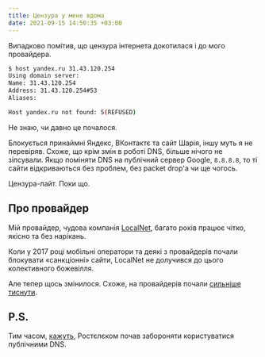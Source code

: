 ```yaml
---
title: Цензура у мене вдома
date: 2021-09-15 14:50:35 +03:00
---
```


Випадково помітив, що цензура інтернета докотилася і до мого провайдера.

```sh
$ host yandex.ru 31.43.120.254
Using domain server:
Name: 31.43.120.254
Address: 31.43.120.254#53
Aliases:

Host yandex.ru not found: 5(REFUSED)
```

Не знаю, чи давно це почалося.

Блокується принаймні Яндекс, ВКонтактє та сайт Шарія, іншу муть я не перевіряв. Схоже, що крім змін в роботі DNS, більше нічого не зіпсували. Якщо поміняти DNS на публічний сервер Google, `8.8.8.8`, то ті сайти відкриваються без проблем, без packet drop'а чи ще чогось.

Цензура-лайт. Поки що.


Про провайдер
-------------

Мій провайдер, чудова компанія [LocalNet][1], багато років працює чітко, якісно та без нарікань.

Коли у 2017 році мобільні оператори та деякі з провайдерів почали блокувати «санкціонні» сайти, LocalNet не долучився до цього колективного божевілля. 

Але тепер щось змінилося. Схоже, на провайдерів почали [сильніше тиснути][3].


P.S.
----

Тим часом, [кажуть][2], Ростєлєком почав забороняти користуватися публічними DNS.

[1]: https://lan.ua/
[2]: https://www.facebook.com/nightkiev/posts/1230688230691941
[3]: /2021/08/26/rnbo-facebook.html
